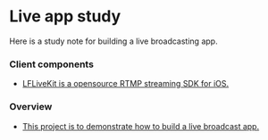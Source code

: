 # Live app study

Here is a study note for building a live broadcasting app.

### Client components
- [LFLiveKit is a opensource RTMP streaming SDK for iOS.](https://github.com/LaiFengiOS/LFLiveKit)

### Overview
- [This project is to demonstrate how to build a live broadcast app.](https://github.com/ltebean/Live/blob/master/README.md)

